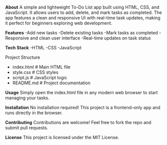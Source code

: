 **About**
A simple and lightweight To-Do List app built using HTML, CSS, and JavaScript. It allows users to add, delete, and mark tasks as completed. The app features a clean and responsive UI with real-time task updates, making it perfect for beginners exploring web development.

**Features**
-Add new tasks
-Delete existing tasks
-Mark tasks as completed
-Responsive and clean user interface
-Real-time updates on task status

**Tech Stack**
-HTML
-CSS
-JavaScript

Project Structure
- index.html       # Main HTML file
- style.css        # CSS styles
- script.js        # JavaScript logic
- README.md        # Project documentation

**Usage**
Simply open the index.html file in any modern web browser to start managing your tasks.

**Installation**
No installation required! This project is a frontend-only app and runs directly in the browser.

**Contributing**
Contributions are welcome! Feel free to fork the repo and submit pull requests.

**License**
This project is licensed under the MIT License.

